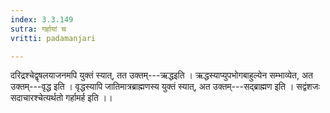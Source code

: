 ```yaml
---
index: 3.3.149
sutra: गर्हायां च
vritti: padamanjari

---
```

दरिद्रश्चेद्वृषलयाजनमपि युक्तं स्यात्, तत उक्तम्---ऋद्धइति । ऋद्धस्याप्युपभोगबाहुल्येन सम्भाव्येत, अत उक्तम्---वृद्ध इति । वृद्धस्यापि जातिमात्रब्राह्मणस्य युक्तं स्यात्, अत उक्तम्---सद्ब्राह्मण इति । सद्वंशजः सदाचारश्चेत्यर्थतो गर्हामर्ह इति ।।